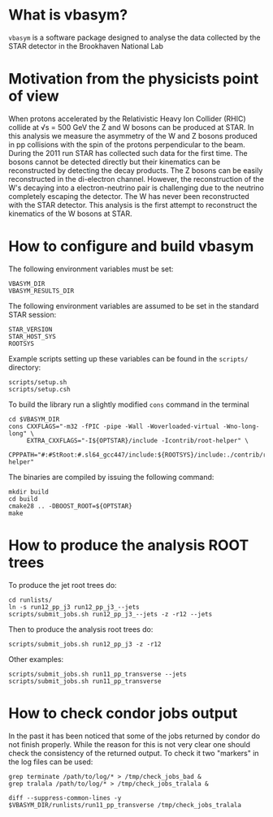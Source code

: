 
What is vbasym?
===============

`vbasym` is a software package designed to analyse the data collected by the
STAR detector in the Brookhaven National Lab


Motivation from the physicists point of view
============================================

When protons accelerated by the Relativistic Heavy Ion Collider (RHIC) collide
at &radic;s = 500 GeV the Z and W bosons can be produced at STAR. In this
analysis we measure the asymmetry of the W and Z bosons produced in pp
collisions with the spin of the protons perpendicular to the beam. During the
2011 run STAR has collected such data for the first time. The bosons cannot be
detected directly but their kinematics can be reconstructed by detecting the
decay products. The Z bosons can be easily reconstructed in the di-electron
channel. However, the reconstruction of the W's decaying into a
electron-neutrino pair is challenging due to the neutrino completely escaping
the detector. The W has never been reconstructed with the STAR detector. This
analysis is the first attempt to reconstruct the kinematics of the W bosons at
STAR. 


How to configure and build vbasym
=================================

The following environment variables must be set:

    VBASYM_DIR
    VBASYM_RESULTS_DIR

The following environment variables are assumed to be set in the standard STAR session:

    STAR_VERSION
    STAR_HOST_SYS
    ROOTSYS

Example scripts setting up these variables can be found in the `scripts/`
directory:

    scripts/setup.sh
    scripts/setup.csh

To build the library run a slightly modified `cons` command in the terminal

    cd $VBASYM_DIR
    cons CXXFLAGS="-m32 -fPIC -pipe -Wall -Woverloaded-virtual -Wno-long-long" \
         EXTRA_CXXFLAGS="-I${OPTSTAR}/include -Icontrib/root-helper" \
         CPPPATH="#:#StRoot:#.sl64_gcc447/include:${ROOTSYS}/include:./contrib/root-helper"

The binaries are compiled by issuing the following command:

    mkdir build
    cd build
    cmake28 .. -DBOOST_ROOT=${OPTSTAR}
    make


How to produce the analysis ROOT trees
======================================

To produce the jet root trees do:

    cd runlists/
    ln -s run12_pp_j3 run12_pp_j3_--jets
    scripts/submit_jobs.sh run12_pp_j3_--jets -z -r12 --jets

Then to produce the analysis root trees do:

    scripts/submit_jobs.sh run12_pp_j3 -z -r12

Other examples:

    scripts/submit_jobs.sh run11_pp_transverse --jets
    scripts/submit_jobs.sh run11_pp_transverse


How to check condor jobs output
===============================

In the past it has been noticed that some of the jobs returned by condor do not
finish properly. While the reason for this is not very clear one should check
the consistency of the returned output. To check it two "markers" in the log
files can be used:

    grep terminate /path/to/log/* > /tmp/check_jobs_bad &
    grep tralala /path/to/log/* > /tmp/check_jobs_tralala &

    diff --suppress-common-lines -y $VBASYM_DIR/runlists/run11_pp_transverse /tmp/check_jobs_tralala


